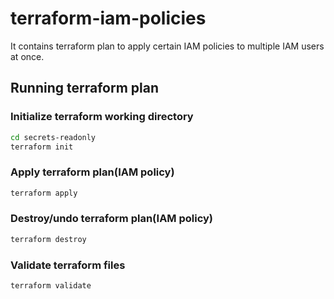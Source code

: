# terraform-iam-policies

It contains terraform plan to apply certain IAM policies to multiple IAM users at once.

## Running terraform plan

### Initialize terraform working directory

```sh
cd secrets-readonly
terraform init
```

### Apply terraform plan(IAM policy)

```sh
terraform apply
```

### Destroy/undo terraform plan(IAM policy)

```sh
terraform destroy
```

### Validate terraform files

```sh
terraform validate
```
